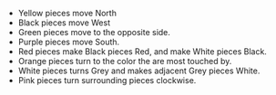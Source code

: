 - Yellow pieces move North
- Black pieces move West
- Green pieces move to the opposite side.
- Purple pieces move South.
- Red pieces make Black pieces Red, and make White pieces Black.
- Orange pieces turn to the color the are most touched by.
- White pieces turns Grey and makes adjacent Grey pieces White.
- Pink pieces turn surrounding pieces clockwise. 